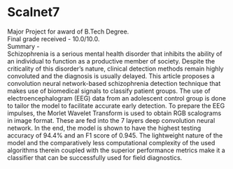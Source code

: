 # Scalnet7
Major Project for award of B.Tech Degree. <br>
Final grade received - 10.0/10.0. <br>
Summary - <br>
Schizophrenia is a serious mental health disorder that inhibits the ability of an individual to function as a productive member of society. Despite the criticality of this disorder’s nature, clinical detection methods remain highly convoluted and the diagnosis is usually delayed. This article proposes a convolution neural network-based schizophrenia detection technique that makes use of biomedical signals to classify patient groups. The use of electroencephalogram (EEG) data from an adolescent control group is done to tailor the model to facilitate accurate early detection. To prepare the EEG impulses, the Morlet Wavelet Transform is used to obtain RGB scalograms in image format. These are fed into the 7 layers deep convolution neural network. In the end, the model is shown to have the highest testing accuracy of 94.4% and an F1 score of 0.945. The lightweight nature of the model and the comparatively less computational complexity of the used algorithms therein coupled with the superior performance metrics make it a classifier that can be successfully used for field diagnostics.
